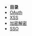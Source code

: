 * **目录**
* [OAuth](/myDocs/%E7%BD%91%E7%BB%9C%E5%AE%89%E5%85%A8/OAuth/OAuth%E5%AD%A6%E4%B9%A0%E6%9D%82%E8%AE%B0.md)
* [XSS](/myDocs/网络安全/XSS/Web安全-XSS教程)
* [加密解密](/myDocs/网络安全/加密解密/加密解密杂谈)
* [SSO](/myDocs/%E7%BD%91%E7%BB%9C%E5%AE%89%E5%85%A8/SSO/CAS%E5%AD%A6%E4%B9%A0%E6%9D%82%E8%AE%B0.md)
